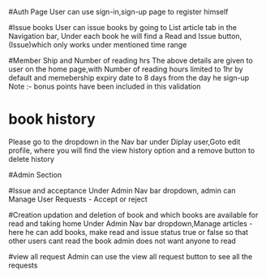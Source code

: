 #Auth Page
User can use sign-in,sign-up page to register himself

#Issue books
User can issue books by going to List article tab in the Navigation bar, Under each book he will find a Read and Issue button,(Issue)which only works under mentioned time range

#Member Ship and Number of reading hrs
The above details are given to user on the home page,with Number of reading hours limited to 1hr by default and memebership expiry date to 8 days from the day he sign-up
Note :- bonus points have been included in this validation

# book history 
Please go to the dropdown in the Nav bar under Diplay user,Goto edit profile, where you will find the view history option and a remove button to delete history



#Admin Section

#Issue and acceptance
Under Admin Nav bar dropdown, admin can Manage User Requests - Accept or reject

#Creation updation and deletion of book and which books are available for read and taking home
Under Admin Nav bar dropdown,Manage articles - here he can add books, make read and issue status true or false so that other users cant read the book admin does not want anyone to read

#view all request
Admin can use the view all request button to see all the requests





 